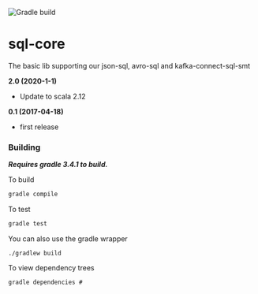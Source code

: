 ![Gradle build](https://github.com/lensesio/sql-core/workflows/Gradle%20build/badge.svg)

# sql-core
The basic lib supporting our json-sql, avro-sql and kafka-connect-sql-smt

**2.0 (2020-1-1)**

* Update to scala 2.12

**0.1 (2017-04-18)**

* first release

### Building

***Requires gradle 3.4.1 to build.***

To build

```bash
gradle compile
```

To test

```bash
gradle test
```


You can also use the gradle wrapper

```
./gradlew build
```

To view dependency trees

```
gradle dependencies # 
```
